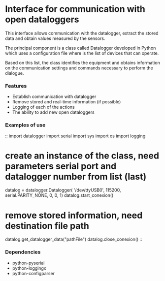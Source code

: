 Interface for communication with open dataloggers
====
This interface allows communication with the datalogger, extract the stored data and obtain values ​​measured by the sensors. 

The principal component is a class called Datalogger developed in Python which uses a configuration file where is the list of devices that can operate.

Based on this list, the class identifies the equipment and obtains information on the communication settings and commands necessary to perform the dialogue.



### Features

* Establish communication with datalogger
* Remove stored and real-time information (if possible)
* Logging of each of the actions
* The ability to add new open dataloggers



### Examples of use


::
import datalogger
import serial
import sys
import os
import logging
# create an instance of the class, need parameters serial port and datalogger number from list (last)
datalog = datalogger.Datalogger( '/dev/ttyUSB0', 115200, serial.PARITY_NONE, 0, 0, 1)
datalog.start_conexion()
# remove stored information, need destination file path
datalog.get_datalogger_data("pathFile")
datalog.close_conexion()
::


### Dependencies
* python-pyserial
* python-loggingx
* python-configparser 


